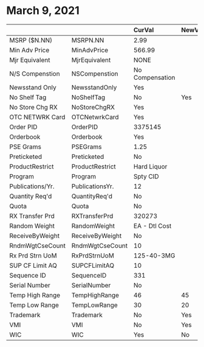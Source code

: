 # March 9, 2021

|                  |                 | CurVal          | NewVal | Validated |
| :--------------- | :-------------- | :-------------- | :----- | :-------: |
| MSRP ($N.NN)     | MSRPN.NN        | 2.99            |        |           |
| Min Adv Price    | MinAdvPrice     | 566.99          |        |           |
| Mjr Equivalent   | MjrEquivalent   | NONE            |        |           |
| N/S Compenstion  | NSCompenstion   | No Compensation |        |           |
| Newsstand Only   | NewsstandOnly   | Yes             |        |           |
| No Shelf Tag     | NoShelfTag      | No              | Yes    |     X     |
| No Store Chg RX  | NoStoreChgRX    | Yes             |        |           |
| OTC NETWRK Card  | OTCNetwrkCard   | Yes             |        |           |
| Order PID        | OrderPID        | 3375145         |        |           |
| Orderbook        | Orderbook       | Yes             |        |           |
| PSE Grams        | PSEGrams        | 1.25            |        |           |
| Preticketed      | Preticketed     | No              |        |           |
| ProductRestrict  | ProductRestrict | Hard Liquor     |        |           |
| Program          | Program         | Spty CID        |        |           |
| Publications/Yr. | PublicationsYr. | 12              |        |           |
| Quantity Req'd   | QuantityReq'd   | No              |        |           |
| Quota            | Quota           | No              |        |           |
| RX Transfer Prd  | RXTransferPrd   | 320273          |        |           |
| Random Weight    | RandomWeight    | EA - Dtl Cost   |        |           |
| ReceiveByWeight  | ReceiveByWeight | No              |        |           |
| RndmWgtCseCount  | RndmWgtCseCount | 10              |        |           |
| Rx Prd Strn UoM  | RxPrdStrnUoM    | 125-40-3MG      |        |           |
| SUP CF Limit AQ  | SUPCFLimitAQ    | 10              |        |           |
| Sequence ID      | SequenceID      | 331             |        |           |
| Serial Number    | SerialNumber    | No              |        |           |
| Temp High Range  | TempHighRange   | 46              | 45     |     X     |
| Temp Low Range   | TempLowRange    | 30              | 20     |    !!!    |
| Trademark        | Trademark       | No              | Yes    |     X     |
| VMI              | VMI             | No              | Yes    |     X     |
| WIC              | WIC             | Yes             | No     |     X     |
